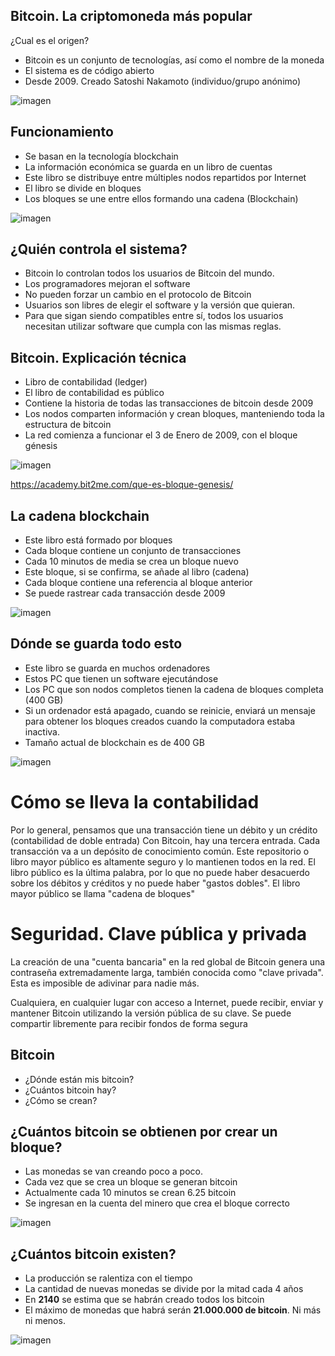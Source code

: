 ## Bitcoin. La criptomoneda más popular

¿Cual es el origen?
- Bitcoin es un conjunto de tecnologías, así como el nombre de la moneda
- El sistema es de código abierto
- Desde 2009. Creado Satoshi Nakamoto (individuo/grupo anónimo)

![imagen](img/2022-11-06-22-52-15.png)

## Funcionamiento

- Se basan en la tecnología blockchain
- La información económica se guarda en un libro de cuentas
- Este libro se distribuye entre múltiples nodos repartidos por Internet
- El libro se divide en bloques
- Los bloques se une entre ellos formando una cadena (Blockchain)

![imagen](img/2022-11-06-22-52-21.png)

## ¿Quién controla el sistema?

- Bitcoin lo controlan todos los usuarios de Bitcoin del mundo.
- Los programadores mejoran el software
- No pueden forzar un cambio en el protocolo de Bitcoin
- Usuarios son libres de elegir el software y la versión que quieran.
- Para que sigan siendo compatibles entre sí, todos los usuarios necesitan utilizar software que cumpla con las mismas reglas.

## Bitcoin. Explicación técnica

- Libro de contabilidad (ledger)
- El libro de contabilidad es público
- Contiene la historia de todas las transacciones de bitcoin desde 2009
- Los nodos comparten información y crean bloques, manteniendo toda la estructura de bitcoin
- La red comienza a funcionar el 3 de Enero de 2009, con el bloque génesis

![imagen](img/2022-11-06-22-52-35.png)

https://academy.bit2me.com/que-es-bloque-genesis/

## La cadena blockchain

- Este libro está formado por bloques
- Cada bloque contiene un conjunto de transacciones
- Cada 10 minutos de media se crea un bloque nuevo
- Este bloque, si se confirma, se añade al libro (cadena)
- Cada bloque contiene una referencia al bloque anterior
- Se puede rastrear cada transacción desde 2009

![imagen](img/2022-11-06-22-52-41.png)

## Dónde se guarda todo esto

- Este libro se guarda en muchos ordenadores
- Estos PC que tienen un software ejecutándose
- Los PC que son nodos completos tienen la cadena de bloques completa (400 GB)
- Si un ordenador está apagado, cuando se reinicie, enviará un mensaje para obtener los bloques creados cuando la computadora estaba inactiva.
- Tamaño actual de blockchain es de 400 GB

![imagen](img/2022-11-06-22-52-47.png)


# Cómo se lleva la contabilidad
Por lo general, pensamos que una transacción tiene un débito y un crédito (contabilidad de doble entrada)
Con Bitcoin, hay una tercera entrada. Cada transacción va a un depósito de conocimiento común.
Este repositorio o libro mayor público es altamente seguro y lo mantienen todos en la red.
El libro público es la última palabra, por lo que no puede haber desacuerdo sobre los débitos y créditos y no puede haber "gastos dobles".
El libro mayor público se llama "cadena de bloques"

# Seguridad. Clave pública y privada

La creación de una "cuenta bancaria" en la red global de Bitcoin genera una contraseña extremadamente larga, también conocida como "clave privada". Esta es imposible de adivinar para nadie más.

Cualquiera, en cualquier lugar con acceso a Internet, puede recibir, enviar y mantener Bitcoin utilizando la versión pública de su clave.  Se puede compartir libremente para recibir fondos de forma segura

## Bitcoin

- ¿Dónde están mis bitcoin?
- ¿Cuántos bitcoin hay?
- ¿Cómo se crean?

## ¿Cuántos bitcoin se obtienen por crear un bloque?

- Las monedas se van creando poco a poco.
- Cada vez que se crea un bloque se generan bitcoin
- Actualmente cada 10 minutos se crean 6.25 bitcoin
- Se ingresan en la cuenta del minero que crea el bloque correcto

![imagen](img/2022-11-06-22-52-59.png)

## ¿Cuántos bitcoin existen?

- La producción se ralentiza con el tiempo
- La cantidad de nuevas monedas se divide por la mitad cada 4 años
- En **2140** se estima que se habrán creado todos los bitcoin
- El máximo de monedas que habrá serán **21.000.000 de bitcoin**. Ni más ni menos.

![imagen](img/2022-11-06-22-53-04.png)
